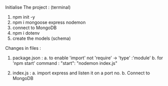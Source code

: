 Initialise The project : (terminal)

1. npm init -y
2. npm i mongoose express nodemon
3. connect to MongoDB
4. npm i dotenv
5. create the models (schema)

Changes in files :

1. package.json :
   a. to enable 'import' not 'require' -> 'type' :'module'
   b. for 'npm start' command : "start": "nodemon index.js"

2. index.js :
   a. import express and listen it on a port no.
   b. Connect to MongoDB
